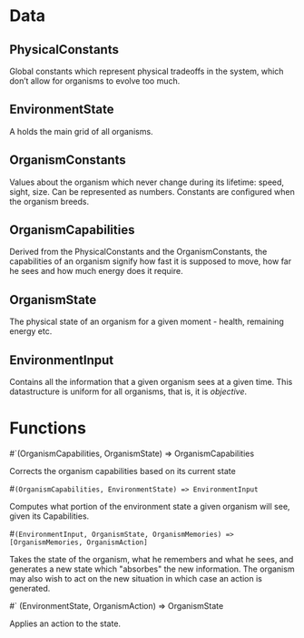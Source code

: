 ﻿# Data

## PhysicalConstants

Global constants which represent physical tradeoffs in the system, which don’t allow for organisms to evolve too much. 

## EnvironmentState

A holds the main grid of all organisms.

## OrganismConstants

Values about the organism which never change during its lifetime: speed, sight, size. Can be represented as numbers. Constants are configured when the organism breeds.

## OrganismCapabilities

Derived from the PhysicalConstants and the OrganismConstants, the capabilities of an organism signify how fast it is supposed to move, how far he sees and how much energy does it require.

## OrganismState

The physical state of an organism for a given moment - health, remaining energy etc.

## EnvironmentInput

Contains all the information that a given organism sees at a given time. This datastructure is uniform for all organisms, that is, it is _objective_. 


# Functions

#`(OrganismCapabilities, OrganismState) => OrganismCapabilities

Corrects the organism capabilities based on its current state

#`(OrganismCapabilities, EnvironmentState) => EnvironmentInput`

Computes what portion of the environment state a given organism will see, given its Capabilities.

#`(EnvironmentInput, OrganismState, OrganismMemories) => [OrganismMemories, OrganismAction]`

Takes the state of the organism, what he remembers and what he sees, and generates a new state which "absorbes" the new information. The organism may also wish to act on the new situation in which case an action is generated.

#` (EnvironmentState, OrganismAction) => OrganismState

Applies an action to the state.



